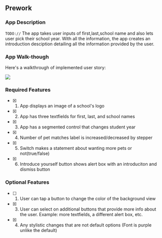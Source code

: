 ## Prework

### App Description

`TODO://` The app takes user inputs of first,last,school name and also lets user pick their school year. With all the information, the app creates an introduction desciption detailing all the information provided by the user.

### App Walk-though

Here's a walkthrough of implemented user story:

![](https://i.imgur.com/NTu6mO7.gif)

### Required Features

- [x] 1. App displays an image of a school's logo
- [x] 2. App has three textfields for first, last, and school names
- [x] 3. App has a segmented control that changes student year
- [x] 4. Number of pet matches label is increased/decreased by stepper
- [x] 5. Switch makes a statement about wanting more pets or not(true/false) 
- [x] 6. Introduce yourself button shows alert box with an introduciton and dismiss button

### Optional Features

- [ ] 1. User can tap a button to change the color of the background view
- [x] 3. User can select on additional buttons that provide more info about the user. Example: more textfields, a different alert box, etc.
- [x] 4. Any stylistic changes that are not default options (Font is purple unlike the default)
